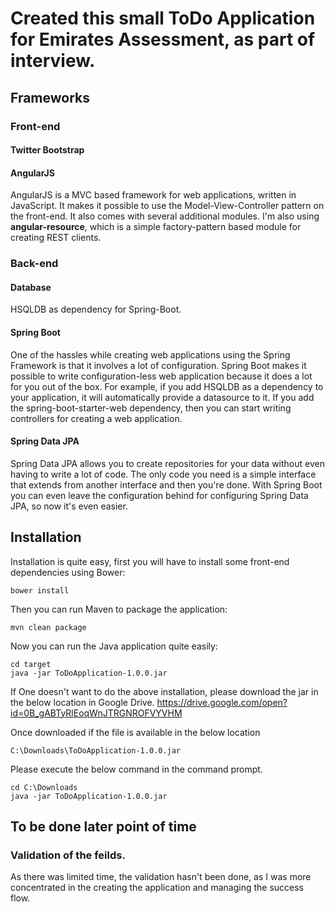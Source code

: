 # Created this small ToDo Application for Emirates Assessment, as part of interview.

## Frameworks

### Front-end

#### Twitter Bootstrap

#### AngularJS
AngularJS is a MVC based framework for web applications, written in JavaScript. It makes it possible to use the Model-View-Controller pattern on the front-end. It also comes with several additional modules. I'm also using **angular-resource**, which is a simple factory-pattern based module for creating REST clients.

### Back-end

#### Database
HSQLDB as dependency for Spring-Boot.

#### Spring Boot
One of the hassles while creating web applications using the Spring Framework is that it involves a lot of configuration. Spring Boot makes it possible to write configuration-less web application because it does a lot for you out of the box.
For example, if you add HSQLDB as a dependency to your application, it will automatically provide a datasource to it.
If you add the spring-boot-starter-web dependency, then you can start writing controllers for creating a web application.


#### Spring Data JPA
Spring Data JPA allows you to create repositories for your data without even having to write a lot of code. The only code you need is a simple interface that extends from another interface and then you're done.
With Spring Boot you can even leave the configuration behind for configuring Spring Data JPA, so now it's even easier.


## Installation
Installation is quite easy, first you will have to install some front-end dependencies using Bower:
```
bower install
```

Then you can run Maven to package the application:
```
mvn clean package
```

Now you can run the Java application quite easily:
```
cd target
java -jar ToDoApplication-1.0.0.jar
```

If One doesn't want to do the above installation, please download the jar in the below location in Google Drive.
https://drive.google.com/open?id=0B_gABTyRlEoqWnJTRGNROFVYVHM

Once downloaded if the file is available in the below location
```
C:\Downloads\ToDoApplication-1.0.0.jar
```
Please execute the below command in the command prompt.

```
cd C:\Downloads
java -jar ToDoApplication-1.0.0.jar
```

## To be done later point of time
### Validation of the feilds. 
As there was limited time, the validation hasn't been done, as I was more concentrated in the creating the application and managing the success flow.